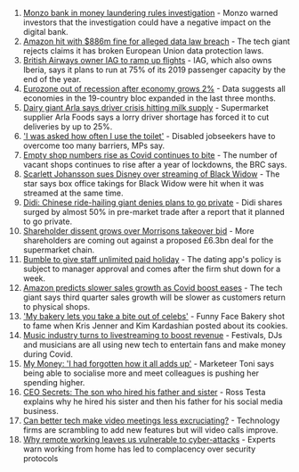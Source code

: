 1. [Monzo bank in money laundering rules investigation](https://www.bbc.co.uk/news/business-58033700) - Monzo warned investors that the investigation could have a negative impact on the digital bank.
2. [Amazon hit with $886m fine for alleged data law breach](https://www.bbc.co.uk/news/business-58024116) - The tech giant rejects claims it has broken European Union data protection laws.
3. [British Airways owner IAG to ramp up flights](https://www.bbc.co.uk/news/business-58024108) - IAG, which also owns Iberia, says it plans to run at 75% of its 2019 passenger capacity by the end of the year.
4. [Eurozone out of recession after economy grows 2%](https://www.bbc.co.uk/news/business-58024112) - Data suggests all economies in the 19-country bloc expanded in the last three months.
5. [Dairy giant Arla says driver crisis hitting milk supply](https://www.bbc.co.uk/news/business-58012884) - Supermarket supplier Arla Foods says a lorry driver shortage has forced it to cut deliveries by up to 25%.
6. ['I was asked how often I use the toilet'](https://www.bbc.co.uk/news/business-58020735) - Disabled jobseekers have to overcome too many barriers, MPs say.
7. [Empty shop numbers rise as Covid continues to bite](https://www.bbc.co.uk/news/business-58007313) - The number of vacant shops continues to rise after a year of lockdowns, the BRC says.
8. [Scarlett Johansson sues Disney over streaming of Black Widow](https://www.bbc.co.uk/news/world-us-canada-58017445) - The star says box office takings for Black Widow were hit when it was streamed at the same time.
9. [Didi: Chinese ride-hailing giant denies plans to go private](https://www.bbc.co.uk/news/business-58021828) - Didi shares surged by almost 50% in pre-market trade after a report that it planned to go private.
10. [Shareholder dissent grows over Morrisons takeover bid](https://www.bbc.co.uk/news/business-58018966) - More shareholders are coming out against a proposed £6.3bn deal for the supermarket chain.
11. [Bumble to give staff unlimited paid holiday](https://www.bbc.co.uk/news/business-57997445) - The dating app's policy is subject to manager approval and comes after the firm shut down for a week.
12. [Amazon predicts slower sales growth as Covid boost eases](https://www.bbc.co.uk/news/business-58020895) - The tech giant says third quarter sales growth will be slower as customers return to physical shops.
13. ['My bakery lets you take a bite out of celebs'](https://www.bbc.co.uk/news/business-57865991) - Funny Face Bakery shot to fame when Kris Jenner and Kim Kardashian posted about its cookies.
14. [Music industry turns to livestreaming to boost revenue](https://www.bbc.co.uk/news/business-57817809) - Festivals, DJs and musicians are all using new tech to entertain fans and make money during Covid.
15. [My Money: 'I had forgotten how it all adds up'](https://www.bbc.co.uk/news/business-57888910) - Marketeer Toni says being able to socialise more and meet colleagues is pushing her spending higher.
16. [CEO Secrets: The son who hired his father and sister](https://www.bbc.co.uk/news/business-57968798) - Ross Testa explains why he hired his sister and then his father for his social media business.
17. [Can better tech make video meetings less excruciating?](https://www.bbc.co.uk/news/business-57720504) - Technology firms are scrambling to add new features but will video calls improve.
18. [Why remote working leaves us vulnerable to cyber-attacks](https://www.bbc.co.uk/news/business-57847652) - Experts warn working from home has led to complacency over security protocols
